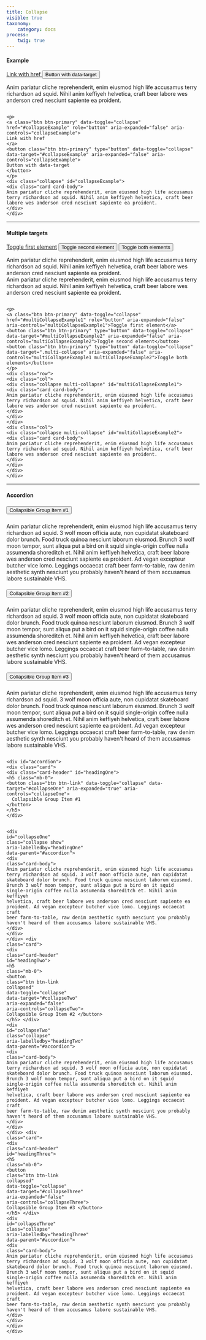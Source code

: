 ```yaml
---
title: Collapse
visible: true
taxonomy:
    category: docs
process:
    twig: true
---
```


<h4 class="mt-4">Example</h4>

<p>
<a class="btn btn-primary" data-toggle="collapse" href="#collapseExample" role="button" aria-expanded="false" aria-controls="collapseExample">
Link with href
</a>
<button class="btn btn-primary" type="button" data-toggle="collapse" data-target="#collapseExample" aria-expanded="false" aria-controls="collapseExample">
Button with data-target
</button>
</p>
<div class="collapse" id="collapseExample">
<div class="card card-body">
Anim pariatur cliche reprehenderit, enim eiusmod high life accusamus terry richardson ad squid. Nihil anim keffiyeh helvetica, craft beer labore wes anderson cred nesciunt sapiente ea proident.
</div>
</div>

<div class="highlight mt-4">
<pre><code class="language-html" data-lang="html">
<span class="nt">&lt;p&gt;</span>
<span class="nt">&lt;a</span> <span class="na">class=</span><span class="s">"btn btn-primary"</span> <span class="na">data-toggle=</span><span class="s">"collapse"</span> <span class="na">href=</span><span class="s">"#collapseExample"</span> <span class="na">role=</span><span class="s">"button"</span> <span class="na">aria-expanded=</span><span class="s">"false"</span> <span class="na">aria-controls=</span><span class="s">"collapseExample"</span><span class="nt">&gt;</span>
Link with href
<span class="nt">&lt;/a&gt;</span>
<span class="nt">&lt;button</span> <span class="na">class=</span><span class="s">"btn btn-primary"</span> <span class="na">type=</span><span class="s">"button"</span> <span class="na">data-toggle=</span><span class="s">"collapse"</span> <span class="na">data-target=</span><span class="s">"#collapseExample"</span> <span class="na">aria-expanded=</span><span class="s">"false"</span> <span class="na">aria-controls=</span><span class="s">"collapseExample"</span><span class="nt">&gt;</span>
Button with data-target
<span class="nt">&lt;/button&gt;</span>
<span class="nt">&lt;/p&gt;</span>
<span class="nt">&lt;div</span> <span class="na">class=</span><span class="s">"collapse"</span> <span class="na">id=</span><span class="s">"collapseExample"</span><span class="nt">&gt;</span>
<span class="nt">&lt;div</span> <span class="na">class=</span><span class="s">"card card-body"</span><span class="nt">&gt;</span>
Anim pariatur cliche reprehenderit, enim eiusmod high life accusamus terry richardson ad squid. Nihil anim keffiyeh helvetica, craft beer labore wes anderson cred nesciunt sapiente ea proident.
<span class="nt">&lt;/div&gt;</span>
<span class="nt">&lt;/div&gt;</span>
</code></pre>
</div>



<hr />

<h4 class="mt-4">Multiple targets</h4>

<p>
<a class="btn btn-primary" data-toggle="collapse" href="#multiCollapseExample1" role="button" aria-expanded="false" aria-controls="multiCollapseExample1">Toggle first element</a>
<button class="btn btn-primary" type="button" data-toggle="collapse" data-target="#multiCollapseExample2" aria-expanded="false" aria-controls="multiCollapseExample2">Toggle second element</button>
<button class="btn btn-primary" type="button" data-toggle="collapse" data-target=".multi-collapse" aria-expanded="false" aria-controls="multiCollapseExample1 multiCollapseExample2">Toggle both elements</button>
</p>
<div class="row">
<div class="col">
<div class="collapse multi-collapse" id="multiCollapseExample1">
<div class="card card-body">
Anim pariatur cliche reprehenderit, enim eiusmod high life accusamus terry richardson ad squid. Nihil anim keffiyeh helvetica, craft beer labore wes anderson cred nesciunt sapiente ea proident.
</div>
</div>
</div>
<div class="col">
<div class="collapse multi-collapse" id="multiCollapseExample2">
<div class="card card-body">
Anim pariatur cliche reprehenderit, enim eiusmod high life accusamus terry richardson ad squid. Nihil anim keffiyeh helvetica, craft beer labore wes anderson cred nesciunt sapiente ea proident.
</div>
</div>
</div>
</div>

<div class="highlight mt-4">
<pre><code class="language-html" data-lang="html">
<span class="nt">&lt;p&gt;</span>
<span class="nt">&lt;a</span> <span class="na">class=</span><span class="s">"btn btn-primary"</span> <span class="na">data-toggle=</span><span class="s">"collapse"</span> <span class="na">href=</span><span class="s">"#multiCollapseExample1"</span> <span class="na">role=</span><span class="s">"button"</span> <span class="na">aria-expanded=</span><span class="s">"false"</span> <span class="na">aria-controls=</span><span class="s">"multiCollapseExample1"</span><span class="nt">&gt;</span>Toggle first element<span class="nt">&lt;/a&gt;</span>
<span class="nt">&lt;button</span> <span class="na">class=</span><span class="s">"btn btn-primary"</span> <span class="na">type=</span><span class="s">"button"</span> <span class="na">data-toggle=</span><span class="s">"collapse"</span> <span class="na">data-target=</span><span class="s">"#multiCollapseExample2"</span> <span class="na">aria-expanded=</span><span class="s">"false"</span> <span class="na">aria-controls=</span><span class="s">"multiCollapseExample2"</span><span class="nt">&gt;</span>Toggle second element<span class="nt">&lt;/button&gt;</span>
<span class="nt">&lt;button</span> <span class="na">class=</span><span class="s">"btn btn-primary"</span> <span class="na">type=</span><span class="s">"button"</span> <span class="na">data-toggle=</span><span class="s">"collapse"</span> <span class="na">data-target=</span><span class="s">".multi-collapse"</span> <span class="na">aria-expanded=</span><span class="s">"false"</span> <span class="na">aria-controls=</span><span class="s">"multiCollapseExample1 multiCollapseExample2"</span><span class="nt">&gt;</span>Toggle both elements<span class="nt">&lt;/button&gt;</span>
<span class="nt">&lt;/p&gt;</span>
<span class="nt">&lt;div</span> <span class="na">class=</span><span class="s">"row"</span><span class="nt">&gt;</span>
<span class="nt">&lt;div</span> <span class="na">class=</span><span class="s">"col"</span><span class="nt">&gt;</span>
<span class="nt">&lt;div</span> <span class="na">class=</span><span class="s">"collapse multi-collapse"</span> <span class="na">id=</span><span class="s">"multiCollapseExample1"</span><span class="nt">&gt;</span>
<span class="nt">&lt;div</span> <span class="na">class=</span><span class="s">"card card-body"</span><span class="nt">&gt;</span>
Anim pariatur cliche reprehenderit, enim eiusmod high life accusamus terry richardson ad squid. Nihil anim keffiyeh helvetica, craft beer labore wes anderson cred nesciunt sapiente ea proident.
<span class="nt">&lt;/div&gt;</span>
<span class="nt">&lt;/div&gt;</span>
<span class="nt">&lt;/div&gt;</span>
<span class="nt">&lt;div</span> <span class="na">class=</span><span class="s">"col"</span><span class="nt">&gt;</span>
<span class="nt">&lt;div</span> <span class="na">class=</span><span class="s">"collapse multi-collapse"</span> <span class="na">id=</span><span class="s">"multiCollapseExample2"</span><span class="nt">&gt;</span>
<span class="nt">&lt;div</span> <span class="na">class=</span><span class="s">"card card-body"</span><span class="nt">&gt;</span>
Anim pariatur cliche reprehenderit, enim eiusmod high life accusamus terry richardson ad squid. Nihil anim keffiyeh helvetica, craft beer labore wes anderson cred nesciunt sapiente ea proident.
<span class="nt">&lt;/div&gt;</span>
<span class="nt">&lt;/div&gt;</span>
<span class="nt">&lt;/div&gt;</span>
<span class="nt">&lt;/div&gt;</span>
</code></pre>
</div>


<hr />

<h4 class="mt-4">Accordion</h4>

<div id="accordion">
<div class="card">
<div class="card-header" id="headingOne">
<h5 class="mb-0">
<button class="btn btn-link" data-toggle="collapse" data-target="#collapseOne" aria-expanded="true" aria-controls="collapseOne">
  Collapsible Group Item #1
</button>
</h5>
</div>

<div id="collapseOne" class="collapse show" aria-labelledby="headingOne" data-parent="#accordion">
<div class="card-body">
Anim pariatur cliche reprehenderit, enim eiusmod high life accusamus terry richardson ad squid. 3 wolf moon officia aute, non cupidatat skateboard dolor brunch. Food truck quinoa nesciunt laborum eiusmod. Brunch 3 wolf moon tempor, sunt aliqua put a bird on it squid single-origin coffee nulla assumenda shoreditch et. Nihil anim keffiyeh helvetica, craft beer labore wes anderson cred nesciunt sapiente ea proident. Ad vegan excepteur butcher vice lomo. Leggings occaecat craft beer farm-to-table, raw denim aesthetic synth nesciunt you probably haven't heard of them accusamus labore sustainable VHS.
</div>
</div>
</div>
<div class="card">
<div class="card-header" id="headingTwo">
<h5 class="mb-0">
<button class="btn btn-link collapsed" data-toggle="collapse" data-target="#collapseTwo" aria-expanded="false" aria-controls="collapseTwo">
  Collapsible Group Item #2
</button>
</h5>
</div>
<div id="collapseTwo" class="collapse" aria-labelledby="headingTwo" data-parent="#accordion">
<div class="card-body">
Anim pariatur cliche reprehenderit, enim eiusmod high life accusamus terry richardson ad squid. 3 wolf moon officia aute, non cupidatat skateboard dolor brunch. Food truck quinoa nesciunt laborum eiusmod. Brunch 3 wolf moon tempor, sunt aliqua put a bird on it squid single-origin coffee nulla assumenda shoreditch et. Nihil anim keffiyeh helvetica, craft beer labore wes anderson cred nesciunt sapiente ea proident. Ad vegan excepteur butcher vice lomo. Leggings occaecat craft beer farm-to-table, raw denim aesthetic synth nesciunt you probably haven't heard of them accusamus labore sustainable VHS.
</div>
</div>
</div>
<div class="card">
<div class="card-header" id="headingThree">
<h5 class="mb-0">
<button class="btn btn-link collapsed" data-toggle="collapse" data-target="#collapseThree" aria-expanded="false" aria-controls="collapseThree">
  Collapsible Group Item #3
</button>
</h5>
</div>
<div id="collapseThree" class="collapse" aria-labelledby="headingThree" data-parent="#accordion">
<div class="card-body">
Anim pariatur cliche reprehenderit, enim eiusmod high life accusamus terry richardson ad squid. 3 wolf moon officia aute, non cupidatat skateboard dolor brunch. Food truck quinoa nesciunt laborum eiusmod. Brunch 3 wolf moon tempor, sunt aliqua put a bird on it squid single-origin coffee nulla assumenda shoreditch et. Nihil anim keffiyeh helvetica, craft beer labore wes anderson cred nesciunt sapiente ea proident. Ad vegan excepteur butcher vice lomo. Leggings occaecat craft beer farm-to-table, raw denim aesthetic synth nesciunt you probably haven't heard of them accusamus labore sustainable VHS.
</div>
</div>
</div>
</div>

<div class="highlight mt-4">
<pre><code class="language-html" data-lang="html">
<span class="nt">&lt;div</span> <span class="na">id=</span><span class="s">"accordion"</span><span class="nt">&gt;</span>
<span class="nt">&lt;div</span> <span class="na">class=</span><span class="s">"card"</span><span class="nt">&gt;</span>
<span class="nt">&lt;div</span> <span class="na">class=</span><span class="s">"card-header"</span> <span class="na">id=</span><span class="s">"headingOne"</span><span class="nt">&gt;</span>
<span class="nt">&lt;h5</span> <span class="na">class=</span><span class="s">"mb-0"</span><span class="nt">&gt;</span>
<span class="nt">&lt;button</span> <span class="na">class=</span><span class="s">"btn btn-link"</span> <span class="na">data-toggle=</span><span class="s">"collapse"</span> <span class="na">data-target=</span><span class="s">"#collapseOne"</span> <span class="na">aria-expanded=</span><span class="s">"true"</span> <span class="na">aria-controls=</span><span class="s">"collapseOne"</span><span class="nt">&gt;</span>
  Collapsible Group Item #1
<span class="nt">&lt;/button&gt;</span>
<span class="nt">&lt;/h5&gt;</span>
<span class="nt">&lt;/div&gt;</span>

<span class="nt">&lt;div</span> <span class="na">id=</span><span class="s">"collapseOne"</span> <span class="na">class=</span><span class="s">"collapse show"</span> <span class="na">aria-labelledby=</span><span class="s">"headingOne"</span> <span class="na">data-parent=</span><span class="s">"#accordion"</span><span class="nt">&gt;</span>
<span class="nt">&lt;div</span> <span class="na">class=</span><span class="s">"card-body"</span><span class="nt">&gt;</span>
Anim pariatur cliche reprehenderit, enim eiusmod high life accusamus terry richardson ad squid. 3 wolf moon officia aute, non cupidatat skateboard dolor brunch. Food truck quinoa nesciunt laborum eiusmod. Brunch 3 wolf moon tempor, sunt aliqua put a bird on it squid single-origin coffee nulla assumenda shoreditch et. Nihil anim keffiyeh helvetica, craft beer labore wes anderson cred nesciunt sapiente ea proident. Ad vegan excepteur butcher vice lomo. Leggings occaecat craft beer farm-to-table, raw denim aesthetic synth nesciunt you probably haven't heard of them accusamus labore sustainable VHS.
<span class="nt">&lt;/div&gt;</span>
<span class="nt">&lt;/div&gt;</span>
<span class="nt">&lt;/div&gt;</span>
<span class="nt">&lt;div</span> <span class="na">class=</span><span class="s">"card"</span><span class="nt">&gt;</span>
<span class="nt">&lt;div</span> <span class="na">class=</span><span class="s">"card-header"</span> <span class="na">id=</span><span class="s">"headingTwo"</span><span class="nt">&gt;</span>
<span class="nt">&lt;h5</span> <span class="na">class=</span><span class="s">"mb-0"</span><span class="nt">&gt;</span>
<span class="nt">&lt;button</span> <span class="na">class=</span><span class="s">"btn btn-link collapsed"</span> <span class="na">data-toggle=</span><span class="s">"collapse"</span> <span class="na">data-target=</span><span class="s">"#collapseTwo"</span> <span class="na">aria-expanded=</span><span class="s">"false"</span> <span class="na">aria-controls=</span><span class="s">"collapseTwo"</span><span class="nt">&gt;</span>
  Collapsible Group Item #2
<span class="nt">&lt;/button&gt;</span>
<span class="nt">&lt;/h5&gt;</span>
<span class="nt">&lt;/div&gt;</span>
<span class="nt">&lt;div</span> <span class="na">id=</span><span class="s">"collapseTwo"</span> <span class="na">class=</span><span class="s">"collapse"</span> <span class="na">aria-labelledby=</span><span class="s">"headingTwo"</span> <span class="na">data-parent=</span><span class="s">"#accordion"</span><span class="nt">&gt;</span>
<span class="nt">&lt;div</span> <span class="na">class=</span><span class="s">"card-body"</span><span class="nt">&gt;</span>
Anim pariatur cliche reprehenderit, enim eiusmod high life accusamus terry richardson ad squid. 3 wolf moon officia aute, non cupidatat skateboard dolor brunch. Food truck quinoa nesciunt laborum eiusmod. Brunch 3 wolf moon tempor, sunt aliqua put a bird on it squid single-origin coffee nulla assumenda shoreditch et. Nihil anim keffiyeh helvetica, craft beer labore wes anderson cred nesciunt sapiente ea proident. Ad vegan excepteur butcher vice lomo. Leggings occaecat craft beer farm-to-table, raw denim aesthetic synth nesciunt you probably haven't heard of them accusamus labore sustainable VHS.
<span class="nt">&lt;/div&gt;</span>
<span class="nt">&lt;/div&gt;</span>
<span class="nt">&lt;/div&gt;</span>
<span class="nt">&lt;div</span> <span class="na">class=</span><span class="s">"card"</span><span class="nt">&gt;</span>
<span class="nt">&lt;div</span> <span class="na">class=</span><span class="s">"card-header"</span> <span class="na">id=</span><span class="s">"headingThree"</span><span class="nt">&gt;</span>
<span class="nt">&lt;h5</span> <span class="na">class=</span><span class="s">"mb-0"</span><span class="nt">&gt;</span>
<span class="nt">&lt;button</span> <span class="na">class=</span><span class="s">"btn btn-link collapsed"</span> <span class="na">data-toggle=</span><span class="s">"collapse"</span> <span class="na">data-target=</span><span class="s">"#collapseThree"</span> <span class="na">aria-expanded=</span><span class="s">"false"</span> <span class="na">aria-controls=</span><span class="s">"collapseThree"</span><span class="nt">&gt;</span>
  Collapsible Group Item #3
<span class="nt">&lt;/button&gt;</span>
<span class="nt">&lt;/h5&gt;</span>
<span class="nt">&lt;/div&gt;</span>
<span class="nt">&lt;div</span> <span class="na">id=</span><span class="s">"collapseThree"</span> <span class="na">class=</span><span class="s">"collapse"</span> <span class="na">aria-labelledby=</span><span class="s">"headingThree"</span> <span class="na">data-parent=</span><span class="s">"#accordion"</span><span class="nt">&gt;</span>
<span class="nt">&lt;div</span> <span class="na">class=</span><span class="s">"card-body"</span><span class="nt">&gt;</span>
Anim pariatur cliche reprehenderit, enim eiusmod high life accusamus terry richardson ad squid. 3 wolf moon officia aute, non cupidatat skateboard dolor brunch. Food truck quinoa nesciunt laborum eiusmod. Brunch 3 wolf moon tempor, sunt aliqua put a bird on it squid single-origin coffee nulla assumenda shoreditch et. Nihil anim keffiyeh helvetica, craft beer labore wes anderson cred nesciunt sapiente ea proident. Ad vegan excepteur butcher vice lomo. Leggings occaecat craft beer farm-to-table, raw denim aesthetic synth nesciunt you probably haven't heard of them accusamus labore sustainable VHS.
<span class="nt">&lt;/div&gt;</span>
<span class="nt">&lt;/div&gt;</span>
<span class="nt">&lt;/div&gt;</span>
<span class="nt">&lt;/div&gt;</span>
</code></pre>
</div>